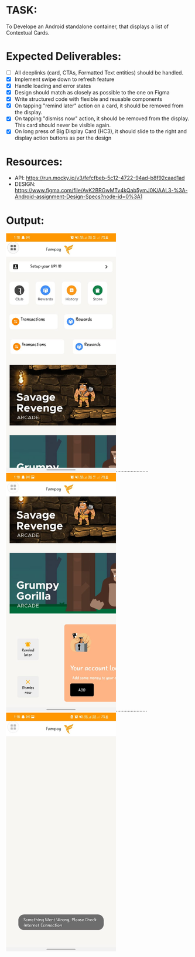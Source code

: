 
# TASK:
To Develope an Android standalone container, that displays a list of Contextual Cards.

# Expected Deliverables:
- [ ] All deeplinks (card, CTAs, Formatted Text entities) should be handled.
- [x] Implement swipe down to refresh feature
- [x] Handle loading and error states
- [x] Design should match as closely as possible to the one on Figma
- [x] Write structured code with flexible and reusable components
- [x] On tapping "remind later" action on a card, it should be removed from the display.
- [x] On tapping "dismiss now" action, it should be removed from the display. This card should never be visible again.
- [x] On long press of Big Display Card (HC3), it should slide to the right and display action buttons as per the design

# Resources:

* API: https://run.mocky.io/v3/fefcfbeb-5c12-4722-94ad-b8f92caad1ad
* DESIGN: https://www.figma.com/file/AvK2BRGwMTv4kQab5ymJ0K/AAL3-%3A-Android-assignment-Design-Specs?node-id=0%3A1

# Output:

<img src="./screenshot/42.jpeg" width="300" />......................<img src="./screenshot/43.jpeg" width="300" />.....................
<img src="./screenshot/44.jpeg" width="300" />
